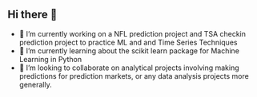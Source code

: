 ## Hi there 👋

- 🔭 I’m currently working on a NFL prediction project and TSA checkin prediction project to practice ML and and Time Series Techniques
- 🌱 I’m currently learning about the scikit learn package for Machine Learning in Python
- 👯 I’m looking to collaborate on analytical projects involving making predictions for prediction markets, or any data analysis projects more generally.

<!--
**Swansb306/Swansb306** is a ✨ _special_ ✨ repository because its `README.md` (this file) appears on your GitHub profile.

Here are some ideas to get you started:


-->
